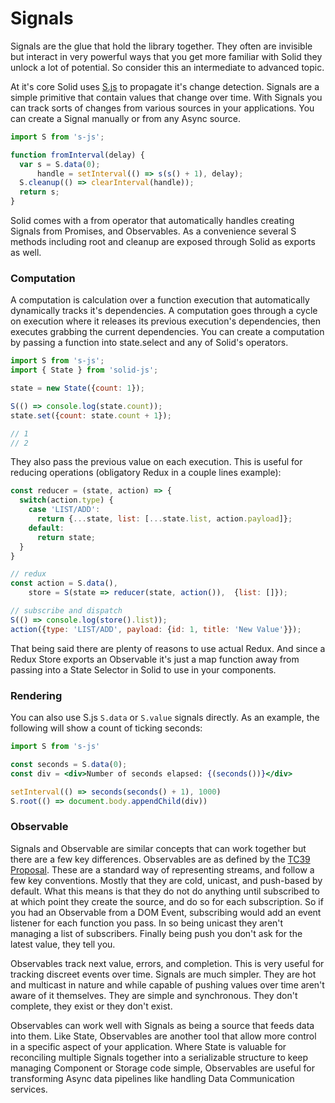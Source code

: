 # Signals

Signals are the glue that hold the library together. They often are invisible but interact in very powerful ways that you get more familiar with Solid they unlock a lot of potential. So consider this an intermediate to advanced topic.

At it's core Solid uses [S.js](https://github.com/adamhaile/S) to propagate it's change detection. Signals are a simple primitive that contain values that change over time. With Signals you can track sorts of changes from various sources in your applications. You can create a Signal manually or from any Async source.

```js
import S from 's-js';

function fromInterval(delay) {
  var s = S.data(0);
      handle = setInterval(() => s(s() + 1), delay);
  S.cleanup(() => clearInterval(handle));
  return s;
}
```
Solid comes with a from operator that automatically handles creating Signals from Promises, and Observables. As a convenience several S methods including root and cleanup are exposed through Solid as exports as well.

### Computation

A computation is calculation over a function execution that automatically dynamically tracks it's dependencies. A computation goes through a cycle on execution where it releases its previous execution's dependencies, then executes grabbing the current dependencies. You can create a computation by passing a function into state.select and any of Solid's operators.

```js
import S from 's-js';
import { State } from 'solid-js';

state = new State({count: 1});

S(() => console.log(state.count));
state.set({count: state.count + 1});

// 1
// 2
```

They also pass the previous value on each execution. This is useful for reducing operations (obligatory Redux in a couple lines example):

```js
const reducer = (state, action) => {
  switch(action.type) {
    case 'LIST/ADD':
      return {...state, list: [...state.list, action.payload]};
    default:
      return state;
  }
}

// redux
const action = S.data(),
    store = S(state => reducer(state, action()),  {list: []});

// subscribe and dispatch
S(() => console.log(store().list));
action({type: 'LIST/ADD', payload: {id: 1, title: 'New Value'}});
```
That being said there are plenty of reasons to use actual Redux. And since a Redux Store exports an Observable it's just a map function away from passing into a State Selector in Solid to use in your components.

### Rendering

You can also use S.js `S.data` or `S.value` signals directly. As an example, the following will show a count of ticking seconds:

```jsx
import S from 's-js'

const seconds = S.data(0);
const div = <div>Number of seconds elapsed: {(seconds())}</div>

setInterval(() => seconds(seconds() + 1), 1000)
S.root(() => document.body.appendChild(div))
```

### Observable

Signals and Observable are similar concepts that can work together but there are a few key differences. Observables are as defined by the [TC39 Proposal](https://github.com/tc39/proposal-observable). These are a standard way of representing streams, and follow a few key conventions. Mostly that they are cold, unicast, and push-based by default. What this means is that they do not do anything until subscribed to at which point they create the source, and do so for each subscription. So if you had an Observable from a DOM Event, subscribing would add an event listener for each function you pass. In so being unicast they aren't managing a list of subscribers. Finally being push you don't ask for the latest value, they tell you.

Observables track next value, errors, and completion. This is very useful for tracking discreet events over time. Signals are much simpler. They are hot and multicast in nature and while capable of pushing values over time aren't aware of it themselves. They are simple and synchronous. They don't complete, they exist or they don't exist.

Observables can work well with Signals as being a source that feeds data into them. Like State, Observables are another tool that allow more control in a specific aspect of your application. Where State is valuable for reconciling multiple Signals together into a serializable structure to keep managing Component or Storage code simple, Observables are useful for transforming Async data pipelines like handling Data Communication services.

